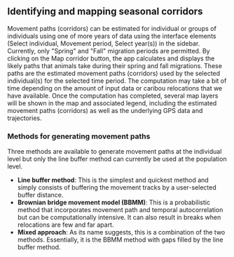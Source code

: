 ## Identifying and mapping seasonal corridors

Movement paths (corridors) can be estimated for individual or groups of individuals using one of more years of data using the interface elements (Select individual, Movement period, Select year(s)) in the sidebar. Currently, only "Spring" and "Fall" migration periods are permitted. By clicking on the Map corridor button, the app calculates and displays the likely paths that animals take during their spring and fall migrations. These paths are the estimated movement paths (corridors) used by the selected individual(s) for the selected time period. The computation may take a bit of time depending on the amount of input data or caribou relocations that we have available. Once the computation has completed, several map layers will be shown in the map and associated legend, including the estimated movement paths (corridors) as well as the underlying GPS data and trajectories.

### Methods for generating movement paths

Three methods are available to generate movement paths at the individual level but only the line buffer method can currently be used at the population level.

- **Line buffer method**: This is the simplest and quickest method and simply consists of buffering the movement tracks by a user-selected buffer distance.
- **Brownian bridge movement model (BBMM)**: This is a probabilistic method that incorporates movement path and temporal autocorrelation but can be computationally intensive. It can also result in breaks when relocations are few and far apart.
- **Mixed approach**: As its name suggests, this is a combination of the two methods. Essentially, it is the BBMM method with gaps filled by the line buffer method.
